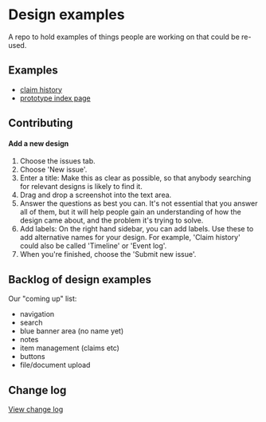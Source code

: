 # Design examples

A repo to hold examples of things people are working on that could be re-used.

## Examples

- [claim history](/claim-history)
- [prototype index page](/prototype-index-page)

## Contributing

#### Add a new design

1) Choose the issues tab.
2) Choose 'New issue'.
3) Enter a title: Make this as clear as possible, so that anybody searching for relevant designs is likely to find it.
4) Drag and drop a screenshot into the text area.
5) Answer the questions as best you can. It's not essential that you answer all of them, but it will help people gain an understanding of how the design came about, and the problem it's trying to solve.
6) Add labels: On the right hand sidebar, you can add labels. Use these to add alternative names for your design. For example, 'Claim history' could also be called 'Timeline' or 'Event log'.
7) When you're finished, choose the 'Submit new issue'.

## Backlog of design examples
Our "coming up" list:
- navigation
- search
- blue banner area (no name yet)
- notes
- item management (claims etc)
- buttons
- file/document upload

## Change log
[View change log](/CHANGELOG.md)
